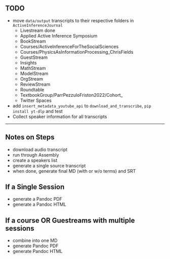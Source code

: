 ## TODO
- move `data/output` transcripts to their respective folders in `ActiveInferenceJournal`
    - Livestream done
    - Applied Active Inference Symposium
    - BookStream
    - Courses/ActiveInferenceForTheSocialSciences
    - Courses/PhysicsAsInformationProcessing_ChrisFields
    - GuestStream
    - Insights
    - MathStream
    - ModelStream
    - OrgStream
    - ReviewStream
    - Roundtable
    - TextbookGroup/ParrPezzuloFriston2022/Cohort_
    - Twitter Spaces
- add `insert_metadata_youtube_api` to `download_and_transcribe`, `pip install yt-dlp` and test
- Collect speaker information for all transcripts

---

## Notes on Steps
* download audio transcript
* run through Assembly
* create a speakers list
* generate a single source transcript
* when done, generate final MD (with or w/o terms) and SRT

## If a Single Session
* generate a Pandoc PDF
* generate a Pandoc HTML

## If a course OR Guestreams with multiple sessions
* combine into one MD
* generate Pandoc PDF
* generate Pandoc HTML
